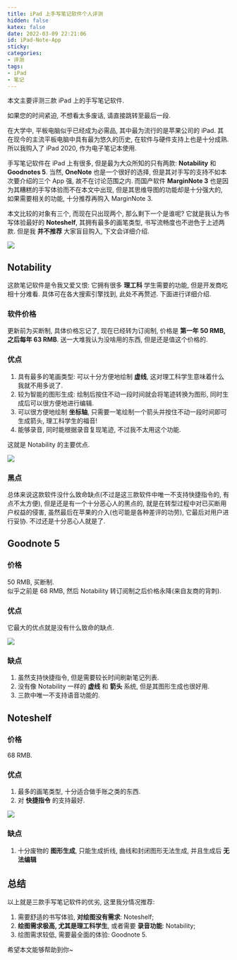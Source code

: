 ```yaml
---
title: iPad 上手写笔记软件个人评测
hidden: false
katex: false
date: 2022-03-09 22:21:06
id: iPad-Note-App
sticky:
categories: 
- 评测
tags:
- iPad
- 笔记
---
```


本文主要评测三款 iPad 上的手写笔记软件.  

<!-- more -->

如果您的时间紧迫, 不想看太多废话, 请直接跳转至最后一段.  

在大学中, 平板电脑似乎已经成为必需品, 其中最为流行的是苹果公司的 iPad. 其在现今的主流平板电脑中具有最为悠久的历史, 在软件与硬件支持上也是十分成熟. 所以我购入了 iPad 2020, 作为电子笔记本使用.  

手写笔记软件在 iPad 上有很多, 但是最为大众所知的只有两款: **Notability** 和 **Goodnotes 5**. 当然, **OneNote** 也是一个很好的选择, 但是其对手写的支持不如本次要介绍的三个 App 强, 故不在讨论范围之内. 而国产软件 **MarginNote 3** 也是因为其糟糕的手写体验而不在本文中出现, 但是其思维导图的功能却是十分强大的, 如果需要相关的功能, 十分推荐再购入 MarginNote 3. 

本文比较的对象有三个, 而现在只出现两个, 那么剩下一个是谁呢? 它就是我认为书写体验最好的 **Noteshelf**, 其拥有最多的画笔类型, 书写流畅度也不逊色于上述两款. 但是我 **并不推荐** 大家盲目购入, 下文会详细介绍.  

![](./Apps.jpg)

## Notability  

这款笔记软件是令我又爱又恨: 它拥有很多 **理工科** 学生需要的功能, 但是开发商吃相十分难看. 具体可在各大搜索引擎找到, 此处不再赘述. 下面进行详细介绍.  

### 软件价格  

更新前为买断制, 具体价格忘记了, 现在已经转为订阅制, 价格是 **第一年 50 RMB, 之后每年 63 RMB**. 送一大堆我认为没啥用的东西, 但是还是值这个价格的.  

### 优点  

1. 具有最多的笔画类型: 可以十分方便地绘制 **虚线**, 这对理工科学生意味着什么我就不用多说了.  
2. 较为智能的图形生成: 绘制后按住不动一段时间就会将笔迹转换为图形, 同时生成后可以很方便地进行编辑.  
3. 可以很方便地绘制 **坐标轴**, 只需要一笔绘制一个箭头并按住不动一段时间即可生成箭头, 理工科学生的福音!  
4. 能够录音, 同时能根据录音复现笔迹, 不过我不太用这个功能.  

这就是 Notability 的主要优点.  

![](./Notability.png)

### 黑点  

总体来说这款软件没什么致命缺点(不过是这三款软件中唯一不支持快捷指令的, 有点不太方便), 但是还是有一个十分恶心人的黑点的, 就是在转型过程中对已买断用户权益的侵害, 虽然最后在苹果的介入(也可能是各种差评的功劳), 它最后对用户进行妥协. 不过还是十分恶心人就是了.  

## Goodnote 5

### 价格  

50 RMB, 买断制.  
似乎之前是 68 RMB, 然后 Notability 转订阅制之后价格永降(来自友商的背刺).  

### 优点  

它最大的优点就是没有什么致命的缺点. 

![](./Goodnote5.png)

### 缺点  

1. 虽然支持快捷指令, 但是需要较长时间刷新笔记列表.  
2. 没有像 Notability 一样的 **虚线** 和 **箭头** 系统, 但是其图形生成也很好用.  
3. 三款中唯一不支持语音功能的.  

## Noteshelf  

### 价格  

68 RMB.  

### 优点  

1. 最多的画笔类型, 十分适合做手账之类的东西.  
2. 对 **快捷指令** 的支持最好.  

![](./Noteshelf.png)

### 缺点  

1. 十分废物的 **图形生成**, 只能生成折线, 曲线和封闭图形无法生成, 并且生成后 **无法编辑**  

## 总结  

以上就是三款手写笔记软件的优劣, 这里我分情况推荐:  

1. 需要舒适的书写体验, **对绘图没有需求**: Noteshelf;  
2. **绘图需求极高, 尤其是理工科学生**, 或者需要 **录音功能**: Notability;  
3. 绘图需求较低, 需要最全面的体验: Goodnote 5.  

希望本文能够帮助到你~  